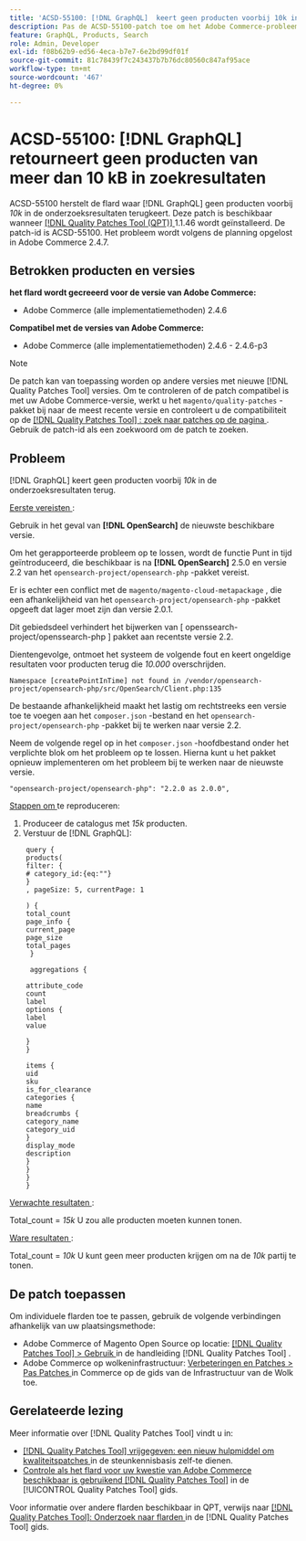 ```yaml
---
title: 'ACSD-55100: [!DNL GraphQL]  keert geen producten voorbij 10k in onderzoeksresultaten terug'
description: Pas de ACSD-55100-patch toe om het Adobe Commerce-probleem op te lossen, waarbij de GraphQL in de zoekresultaten geen producten retourneert die hoger zijn dan *10k*.
feature: GraphQL, Products, Search
role: Admin, Developer
exl-id: f08b62b9-ed56-4eca-b7e7-6e2bd99df01f
source-git-commit: 81c78439f7c243437b7b76dc80560c847af95ace
workflow-type: tm+mt
source-wordcount: '467'
ht-degree: 0%

---
```


# ACSD-55100: [!DNL GraphQL] retourneert geen producten van meer dan 10 kB in zoekresultaten

ACSD-55100 herstelt de flard waar [!DNL GraphQL] geen producten voorbij *10k* in de onderzoeksresultaten terugkeert. Deze patch is beschikbaar wanneer [[!DNL Quality Patches Tool (QPT)] ](https://experienceleague.adobe.com/en/docs/commerce-knowledge-base/kb/announcements/commerce-announcements/magento-quality-patches-released-new-tool-to-self-serve-quality-patches) 1.1.46 wordt geïnstalleerd. De patch-id is ACSD-55100. Het probleem wordt volgens de planning opgelost in Adobe Commerce 2.4.7.

## Betrokken producten en versies

**het flard wordt gecreeerd voor de versie van Adobe Commerce:**

* Adobe Commerce (alle implementatiemethoden) 2.4.6

**Compatibel met de versies van Adobe Commerce:**

* Adobe Commerce (alle implementatiemethoden) 2.4.6 - 2.4.6-p3

>[!NOTE]
>
>De patch kan van toepassing worden op andere versies met nieuwe [!DNL Quality Patches Tool] versies. Om te controleren of de patch compatibel is met uw Adobe Commerce-versie, werkt u het `magento/quality-patches` -pakket bij naar de meest recente versie en controleert u de compatibiliteit op de [[!DNL Quality Patches Tool] : zoek naar patches op de pagina ](https://experienceleague.adobe.com/tools/commerce-quality-patches/index.html) . Gebruik de patch-id als een zoekwoord om de patch te zoeken.

## Probleem

[!DNL GraphQL] keert geen producten voorbij *10k* in de onderzoeksresultaten terug.

<u> Eerste vereisten </u>:

Gebruik in het geval van **[!DNL OpenSearch]** de nieuwste beschikbare versie.

Om het gerapporteerde probleem op te lossen, wordt de functie Punt in tijd geïntroduceerd, die beschikbaar is na **[!DNL OpenSearch]** 2.5.0 en versie 2.2 van het `opensearch-project/opensearch-php` -pakket vereist.

Er is echter een conflict met de `magento/magento-cloud-metapackage` , die een afhankelijkheid van het `opensearch-project/opensearch-php` -pakket opgeeft dat lager moet zijn dan versie 2.0.1.


Dit gebiedsdeel verhindert het bijwerken van [ openssearch-project/openssearch-php ] pakket aan recentste versie 2.2.

Dientengevolge, ontmoet het systeem de volgende fout en keert ongeldige resultaten voor producten terug die *10.000* overschrijden.

`Namespace [createPointInTime] not found in /vendor/opensearch-project/opensearch-php/src/OpenSearch/Client.php:135`

De bestaande afhankelijkheid maakt het lastig om rechtstreeks een versie toe te voegen aan het `composer.json` -bestand en het `opensearch-project/opensearch-php` -pakket bij te werken naar versie 2.2.

Neem de volgende regel op in het `composer.json` -hoofdbestand onder het verplichte blok om het probleem op te lossen. Hierna kunt u het pakket opnieuw implementeren om het probleem bij te werken naar de nieuwste versie.

`"opensearch-project/opensearch-php": "2.2.0 as 2.0.0",`

<u> Stappen om </u> te reproduceren:

1. Produceer de catalogus met *15k* producten.
1. Verstuur de [!DNL GraphQL]:

```
    query {
    products(
    filter: {
    # category_id:{eq:""}
    }
    , pageSize: 5, currentPage: 1

    ) {
    total_count
    page_info {
    current_page
    page_size
    total_pages
     }

     aggregations {

    attribute_code
    count
    label
    options {
    label
    value

    }
    }

    items {
    uid
    sku
    is_for_clearance
    categories {
    name
    breadcrumbs {
    category_name
    category_uid
    }
    display_mode
    description
    }
    }
    }
    }
```

<u> Verwachte resultaten </u>:

Total_count = *15k*
U zou alle producten moeten kunnen tonen.

<u> Ware resultaten </u>:

Total_count = *10k*
U kunt geen meer producten krijgen om na de *10k* partij te tonen.

## De patch toepassen

Om individuele flarden toe te passen, gebruik de volgende verbindingen afhankelijk van uw plaatsingsmethode:

* Adobe Commerce of Magento Open Source op locatie: [[!DNL Quality Patches Tool]  > Gebruik ](/help/tools/quality-patches-tool/usage.md) in de handleiding [!DNL Quality Patches Tool] .
* Adobe Commerce op wolkeninfrastructuur: [ Verbeteringen en Patches > Pas Patches ](https://experienceleague.adobe.com/docs/commerce-cloud-service/user-guide/develop/upgrade/apply-patches.html) in Commerce op de gids van de Infrastructuur van de Wolk toe.

## Gerelateerde lezing

Meer informatie over [!DNL Quality Patches Tool] vindt u in:

* [[!DNL Quality Patches Tool]  vrijgegeven: een nieuw hulpmiddel om kwaliteitspatches ](https://experienceleague.adobe.com/en/docs/commerce-knowledge-base/kb/announcements/commerce-announcements/magento-quality-patches-released-new-tool-to-self-serve-quality-patches) in de steunkennisbasis zelf-te dienen.
* [ Controle als het flard voor uw kwestie van Adobe Commerce beschikbaar is gebruikend  [!DNL Quality Patches Tool]](/help/tools/quality-patches-tool/patches-available-in-qpt/check-patch-for-magento-issue-with-magento-quality-patches.md) in de [!UICONTROL Quality Patches Tool] gids.


Voor informatie over andere flarden beschikbaar in QPT, verwijs naar [[!DNL Quality Patches Tool]: Onderzoek naar flarden ](https://experienceleague.adobe.com/tools/commerce-quality-patches/index.html) in de [!DNL Quality Patches Tool] gids.
